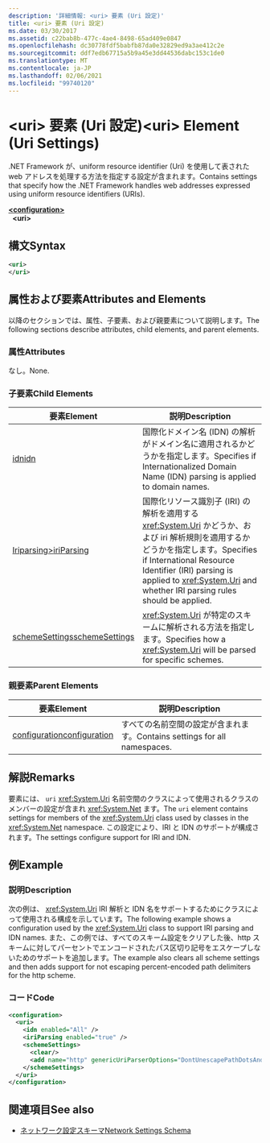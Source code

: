 ```yaml
---
description: '詳細情報: <uri> 要素 (Uri 設定)'
title: <uri> 要素 (Uri 設定)
ms.date: 03/30/2017
ms.assetid: c22bab8b-477c-4ae4-8498-65ad409e0847
ms.openlocfilehash: dc30778fdf5babfb87da0e32829ed9a3ae412c2e
ms.sourcegitcommit: ddf7edb67715a5b9a45e3dd44536dabc153c1de0
ms.translationtype: MT
ms.contentlocale: ja-JP
ms.lasthandoff: 02/06/2021
ms.locfileid: "99740120"
---
```

# <a name="uri-element-uri-settings"></a><span data-ttu-id="fbbb6-103">\<uri> 要素 (Uri 設定)</span><span class="sxs-lookup"><span data-stu-id="fbbb6-103">\<uri> Element (Uri Settings)</span></span>

<span data-ttu-id="fbbb6-104">.NET Framework が、uniform resource identifier (Uri) を使用して表された web アドレスを処理する方法を指定する設定が含まれます。</span><span class="sxs-lookup"><span data-stu-id="fbbb6-104">Contains settings that specify how the .NET Framework handles web addresses expressed using uniform resource identifiers (URIs).</span></span>  
  
[**\<configuration>**](../configuration-element.md)  
&nbsp;&nbsp;**\<uri>**  
  
## <a name="syntax"></a><span data-ttu-id="fbbb6-105">構文</span><span class="sxs-lookup"><span data-stu-id="fbbb6-105">Syntax</span></span>  
  
```xml  
<uri>  
</uri>  
```  
  
## <a name="attributes-and-elements"></a><span data-ttu-id="fbbb6-106">属性および要素</span><span class="sxs-lookup"><span data-stu-id="fbbb6-106">Attributes and Elements</span></span>  

 <span data-ttu-id="fbbb6-107">以降のセクションでは、属性、子要素、および親要素について説明します。</span><span class="sxs-lookup"><span data-stu-id="fbbb6-107">The following sections describe attributes, child elements, and parent elements.</span></span>  
  
### <a name="attributes"></a><span data-ttu-id="fbbb6-108">属性</span><span class="sxs-lookup"><span data-stu-id="fbbb6-108">Attributes</span></span>  

 <span data-ttu-id="fbbb6-109">なし。</span><span class="sxs-lookup"><span data-stu-id="fbbb6-109">None.</span></span>  
  
### <a name="child-elements"></a><span data-ttu-id="fbbb6-110">子要素</span><span class="sxs-lookup"><span data-stu-id="fbbb6-110">Child Elements</span></span>  
  
|<span data-ttu-id="fbbb6-111">**要素**</span><span class="sxs-lookup"><span data-stu-id="fbbb6-111">**Element**</span></span>|<span data-ttu-id="fbbb6-112">**説明**</span><span class="sxs-lookup"><span data-stu-id="fbbb6-112">**Description**</span></span>|  
|-----------------|---------------------|  
|[<span data-ttu-id="fbbb6-113">idn</span><span class="sxs-lookup"><span data-stu-id="fbbb6-113">idn</span></span>](idn-element-uri-settings.md)|<span data-ttu-id="fbbb6-114">国際化ドメイン名 (IDN) の解析がドメイン名に適用されるかどうかを指定します。</span><span class="sxs-lookup"><span data-stu-id="fbbb6-114">Specifies if Internationalized Domain Name (IDN) parsing is applied to domain names.</span></span>|  
|[<span data-ttu-id="fbbb6-115">Iriparsing></span><span class="sxs-lookup"><span data-stu-id="fbbb6-115">iriParsing</span></span>](iriparsing-element-uri-settings.md)|<span data-ttu-id="fbbb6-116">国際化リソース識別子 (IRI) の解析を適用する <xref:System.Uri> かどうか、および iri 解析規則を適用するかどうかを指定します。</span><span class="sxs-lookup"><span data-stu-id="fbbb6-116">Specifies if International Resource Identifier (IRI) parsing is applied to <xref:System.Uri> and whether IRI parsing rules should be applied.</span></span>|  
|[<span data-ttu-id="fbbb6-117">schemeSettings</span><span class="sxs-lookup"><span data-stu-id="fbbb6-117">schemeSettings</span></span>](schemesettings-element-uri-settings.md)|<span data-ttu-id="fbbb6-118"><xref:System.Uri> が特定のスキームに解析される方法を指定します。</span><span class="sxs-lookup"><span data-stu-id="fbbb6-118">Specifies how a <xref:System.Uri> will be parsed for specific schemes.</span></span>|  
  
### <a name="parent-elements"></a><span data-ttu-id="fbbb6-119">親要素</span><span class="sxs-lookup"><span data-stu-id="fbbb6-119">Parent Elements</span></span>  
  
|<span data-ttu-id="fbbb6-120">**要素**</span><span class="sxs-lookup"><span data-stu-id="fbbb6-120">**Element**</span></span>|<span data-ttu-id="fbbb6-121">**説明**</span><span class="sxs-lookup"><span data-stu-id="fbbb6-121">**Description**</span></span>|  
|-----------------|---------------------|  
|[<span data-ttu-id="fbbb6-122">configuration</span><span class="sxs-lookup"><span data-stu-id="fbbb6-122">configuration</span></span>](../configuration-element.md)|<span data-ttu-id="fbbb6-123">すべての名前空間の設定が含まれます。</span><span class="sxs-lookup"><span data-stu-id="fbbb6-123">Contains settings for all namespaces.</span></span>|  
  
## <a name="remarks"></a><span data-ttu-id="fbbb6-124">解説</span><span class="sxs-lookup"><span data-stu-id="fbbb6-124">Remarks</span></span>  

 <span data-ttu-id="fbbb6-125">要素には、 `uri` <xref:System.Uri> 名前空間のクラスによって使用されるクラスのメンバーの設定が含まれ <xref:System.Net> ます。</span><span class="sxs-lookup"><span data-stu-id="fbbb6-125">The `uri` element contains settings for members of the <xref:System.Uri> class used by classes in the <xref:System.Net> namespace.</span></span> <span data-ttu-id="fbbb6-126">この設定により、IRI と IDN のサポートが構成されます。</span><span class="sxs-lookup"><span data-stu-id="fbbb6-126">The settings configure support for IRI and IDN.</span></span>  
  
## <a name="example"></a><span data-ttu-id="fbbb6-127">例</span><span class="sxs-lookup"><span data-stu-id="fbbb6-127">Example</span></span>  
  
### <a name="description"></a><span data-ttu-id="fbbb6-128">説明</span><span class="sxs-lookup"><span data-stu-id="fbbb6-128">Description</span></span>  

 <span data-ttu-id="fbbb6-129">次の例は、 <xref:System.Uri> IRI 解析と IDN 名をサポートするためにクラスによって使用される構成を示しています。</span><span class="sxs-lookup"><span data-stu-id="fbbb6-129">The following example shows a configuration used by the <xref:System.Uri> class to support IRI parsing and IDN names.</span></span> <span data-ttu-id="fbbb6-130">また、この例では、すべてのスキーム設定をクリアした後、http スキームに対してパーセントでエンコードされたパス区切り記号をエスケープしないためのサポートを追加します。</span><span class="sxs-lookup"><span data-stu-id="fbbb6-130">The example also clears all scheme settings and then adds support for not escaping percent-encoded path delimiters for the http scheme.</span></span>  
  
### <a name="code"></a><span data-ttu-id="fbbb6-131">コード</span><span class="sxs-lookup"><span data-stu-id="fbbb6-131">Code</span></span>  
  
```xml  
<configuration>  
  <uri>  
    <idn enabled="All" />  
    <iriParsing enabled="true" />  
    <schemeSettings>  
      <clear/>  
      <add name="http" genericUriParserOptions="DontUnescapePathDotsAndSlashes"/>  
    </schemeSettings>  
  </uri>  
</configuration>  
```  
  
## <a name="see-also"></a><span data-ttu-id="fbbb6-132">関連項目</span><span class="sxs-lookup"><span data-stu-id="fbbb6-132">See also</span></span>

- [<span data-ttu-id="fbbb6-133">ネットワーク設定スキーマ</span><span class="sxs-lookup"><span data-stu-id="fbbb6-133">Network Settings Schema</span></span>](index.md)
